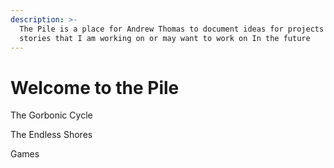 ```yaml
---
description: >-
  The Pile is a place for Andrew Thomas to document ideas for projects and
  stories that I am working on or may want to work on In the future
---
```


# Welcome to the Pile

The Gorbonic Cycle

The Endless Shores



Games



